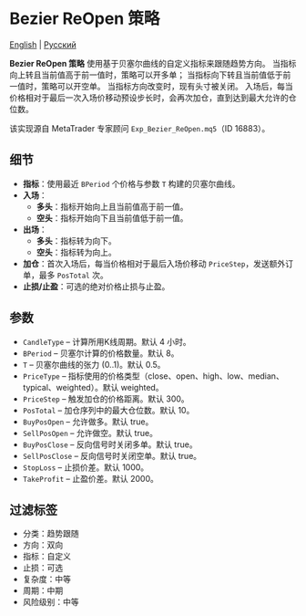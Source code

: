 # Bezier ReOpen 策略
[English](README.md) | [Русский](README_ru.md)

**Bezier ReOpen 策略** 使用基于贝塞尔曲线的自定义指标来跟随趋势方向。
当指标向上转且当前值高于前一值时，策略可以开多单；
当指标向下转且当前值低于前一值时，策略可以开空单。
当指标方向改变时，现有头寸被关闭。
入场后，每当价格相对于最后一次入场价移动预设步长时，会再次加仓，直到达到最大允许的仓位数。

该实现源自 MetaTrader 专家顾问 `Exp_Bezier_ReOpen.mq5`（ID 16883）。

## 细节

- **指标**：使用最近 `BPeriod` 个价格与参数 `T` 构建的贝塞尔曲线。
- **入场**：
  - **多头**：指标开始向上且当前值高于前一值。
  - **空头**：指标开始向下且当前值低于前一值。
- **出场**：
  - **多头**：指标转为向下。
  - **空头**：指标转为向上。
- **加仓**：首次入场后，每当价格相对于最后入场价移动 `PriceStep`，发送额外订单，最多 `PosTotal` 次。
- **止损/止盈**：可选的绝对价格止损与止盈。

## 参数

- `CandleType` – 计算所用K线周期。默认 4 小时。
- `BPeriod` – 贝塞尔计算的价格数量。默认 8。
- `T` – 贝塞尔曲线的张力 (0..1)。默认 0.5。
- `PriceType` – 指标使用的价格类型（close、open、high、low、median、typical、weighted）。默认 weighted。
- `PriceStep` – 触发加仓的价格距离。默认 300。
- `PosTotal` – 加仓序列中的最大仓位数。默认 10。
- `BuyPosOpen` – 允许做多。默认 true。
- `SellPosOpen` – 允许做空。默认 true。
- `BuyPosClose` – 反向信号时关闭多单。默认 true。
- `SellPosClose` – 反向信号时关闭空单。默认 true。
- `StopLoss` – 止损价差。默认 1000。
- `TakeProfit` – 止盈价差。默认 2000。

## 过滤标签
- 分类：趋势跟随
- 方向：双向
- 指标：自定义
- 止损：可选
- 复杂度：中等
- 周期：中期
- 风险级别：中等

